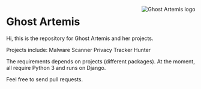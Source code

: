 <a href="https://ghostartemis.com/"><img src="https://github.com/sif/Ghost-Artemis/raw/master/readmelogo.png" alt="Ghost Artemis logo" title="Ghost Artemis" align="right" /></a>

Ghost Artemis
=============
Hi, this is the repository for Ghost Artemis and her projects.

Projects include:
Malware Scanner
Privacy Tracker
Hunter

The requirements depends on projects (different packages). At the moment, all require Python 3 and runs on Django.

Feel free to send pull requests.
